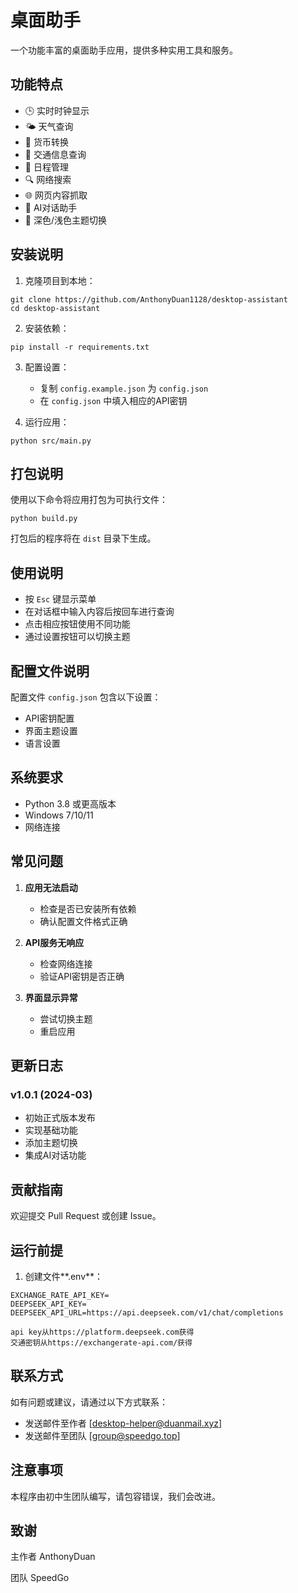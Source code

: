 # 桌面助手

一个功能丰富的桌面助手应用，提供多种实用工具和服务。

## 功能特点

- 🕒 实时时钟显示
- 🌤️ 天气查询
- 💱 货币转换
- 🚗 交通信息查询
- 📅 日程管理
- 🔍 网络搜索
- 🌐 网页内容抓取
- 💬 AI对话助手
- 🎨 深色/浅色主题切换

## 安装说明

1. 克隆项目到本地：
```
git clone https://github.com/AnthonyDuan1128/desktop-assistant
cd desktop-assistant
```

2. 安装依赖：
```
pip install -r requirements.txt
```

3. 配置设置：
   - 复制 `config.example.json` 为 `config.json`
   - 在 `config.json` 中填入相应的API密钥

4. 运行应用：
```
python src/main.py
```

## 打包说明

使用以下命令将应用打包为可执行文件：
```
python build.py
```
打包后的程序将在 `dist` 目录下生成。

## 使用说明

- 按 `Esc` 键显示菜单
- 在对话框中输入内容后按回车进行查询
- 点击相应按钮使用不同功能
- 通过设置按钮可以切换主题

## 配置文件说明

配置文件 `config.json` 包含以下设置：
- API密钥配置
- 界面主题设置
- 语言设置

## 系统要求

- Python 3.8 或更高版本
- Windows 7/10/11
- 网络连接

## 常见问题

1. **应用无法启动**
   - 检查是否已安装所有依赖
   - 确认配置文件格式正确

2. **API服务无响应**
   - 检查网络连接
   - 验证API密钥是否正确

3. **界面显示异常**
   - 尝试切换主题
   - 重启应用

## 更新日志

### v1.0.1 (2024-03)
- 初始正式版本发布
- 实现基础功能
- 添加主题切换
- 集成AI对话功能

## 贡献指南

欢迎提交 Pull Request 或创建 Issue。

## 运行前提

1. 创建文件**.env**：
```
EXCHANGE_RATE_API_KEY=
DEEPSEEK_API_KEY=
DEEPSEEK_API_URL=https://api.deepseek.com/v1/chat/completions

api key从https://platform.deepseek.com获得
交通密钥从https://exchangerate-api.com/获得
```

## 联系方式

如有问题或建议，请通过以下方式联系：
- 发送邮件至作者 [desktop-helper@duanmail.xyz]
- 发送邮件至团队 [group@speedgo.top]

## 注意事项

本程序由初中生团队编写，请包容错误，我们会改进。

## 致谢

主作者 AnthonyDuan

团队 SpeedGo

